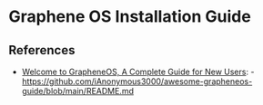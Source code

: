 # Graphene OS Installation Guide

## References
- [Welcome to GrapheneOS, A Complete Guide for New Users](Welcome%20to%20GrapheneOS,%20A%20Complete%20Guide%20for%20New%20Users.md): - https://github.com/iAnonymous3000/awesome-grapheneos-guide/blob/main/README.md
